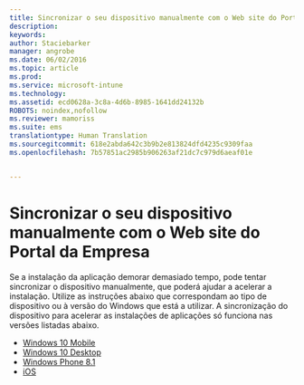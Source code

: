 ```yaml
---
title: Sincronizar o seu dispositivo manualmente com o Web site do Portal da Empresa | Microsoft Intune
description: 
keywords: 
author: Staciebarker
manager: angrobe
ms.date: 06/02/2016
ms.topic: article
ms.prod: 
ms.service: microsoft-intune
ms.technology: 
ms.assetid: ecd0628a-3c8a-4d6b-8985-1641dd24132b
ROBOTS: noindex,nofollow
ms.reviewer: mamoriss
ms.suite: ems
translationtype: Human Translation
ms.sourcegitcommit: 618e2abda642c3b9b2e813824dfd4235c9309faa
ms.openlocfilehash: 7b57851ac2985b906263af21dc7c979d6aeaf01e


---
```



# Sincronizar o seu dispositivo manualmente com o Web site do Portal da Empresa

Se a instalação da aplicação demorar demasiado tempo, pode tentar sincronizar o dispositivo manualmente, que poderá ajudar a acelerar a instalação. Utilize as instruções abaixo que correspondam ao tipo de dispositivo ou à versão do Windows que está a utilizar. A sincronização do dispositivo para acelerar as instalações de aplicações só funciona nas versões listadas abaixo.

* [Windows 10 Mobile](sync-your-device-manually-windows.md#windows-10-mobile)
* [Windows 10 Desktop](sync-your-device-manually-windows.md#windows-10-desktop)
* [Windows Phone 8.1](sync-your-device-manually-windows.md#windows-phone-8-1)
* [iOS](sync-your-device-manually-ios.md)



<!--HONumber=Jul16_HO4-->



